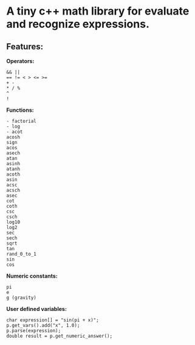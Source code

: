 A tiny c++ math library for evaluate and recognize expressions.
===============

**Features:**
--------------

**Operators:**

    && ||
    == != < > <= >=
    + -
    * / %
    ^
    !

**Functions:**

    - factorial
    - log
    - acot
    acosh
    sign
    acos
    asech
    atan
    asinh
    atanh
    acoth
    asin
    acsc
    acsch
    asec
    cot
    coth
    csc
    csch
    log10
    log2
    sec
    sech
    sqrt
    tan
    rand_0_to_1
    sin
    cos

**Numeric constants:**

    pi
    e
    g (gravity)

**User defined variables:**

    char expression[] = "sin(pi + x)";        
    p.get_vars().add("x", 1.0);
    p.parse(expression);
    double result = p.get_numeric_answer();
